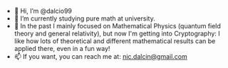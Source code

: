 - 👋 Hi, I’m @dalcio99
- 👀 I’m currently studying pure math at university.
- 🌱 In the past I mainly focused on Mathematical Physics (quantum field theory and general relativity), but now I'm getting into Cryptography:
I like how lots of theoretical and different mathematical results can be applied there, even in a fun way! 
- 📫 If you want, you can reach me at: nic.dalcin@gmail.com

<!---
dalcio99/dalcio99 is a ✨ special ✨ repository because its `README.md` (this file) appears on your GitHub profile.
You can click the Preview link to take a look at your changes.
--->
